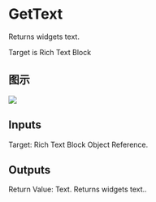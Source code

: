 # GetText

Returns widgets text.

Target is Rich Text Block

## 图示

![]($-20221218-21344884.png)

## Inputs

Target: Rich Text Block Object Reference.  

## Outputs

Return Value: Text. Returns widgets text..

